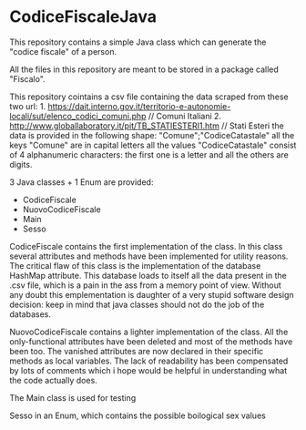 # CodiceFiscaleJava
This repository contains a simple Java class which can generate the "codice fiscale" of a person.


All the files in this repository are meant to be stored in a package called "Fiscalo".

This repository cointains a csv file containing the data scraped from these two url:
    1. https://dait.interno.gov.it/territorio-e-autonomie-locali/sut/elenco_codici_comuni.php // Comuni Italiani
    2. http://www.globallaboratory.it/pit/TB_STATIESTERI1.htm // Stati Esteri
the data is provided in the following shape:
"Comune";"CodiceCatastale"
all the keys "Comune" are in capital letters
all the values "CodiceCatastale" consist of 4 alphanumeric characters: the first one is a letter and all the others are digits.

3 Java classes + 1 Enum are provided:

- CodiceFiscale
- NuovoCodiceFiscale
- Main
- Sesso

CodiceFiscale contains the first implementation of the class.
In this class several attributes and methods have been implemented for utility reasons.
The critical flaw of this class is the implementation of the database HashMap attribute.
This database loads to itself all the data present in the .csv file, which is a pain in the ass from a memory point of view.
Without any doubt this emplementation is daughter of a very stupid software design decision:
keep in mind that java classes should not do the job of the databases.

NuovoCodiceFiscale contains a lighter implementation of the class.
All the only-functional attributes have been deleted and most of the methods have been too.
The vanished attributes are now declared in their specific methods as local variables.
The lack of readability has been compensated by lots of comments which i hope would be helpful in understanding what the code actually does.

The Main class is used for testing

Sesso in an Enum, which contains the possible boilogical sex values
